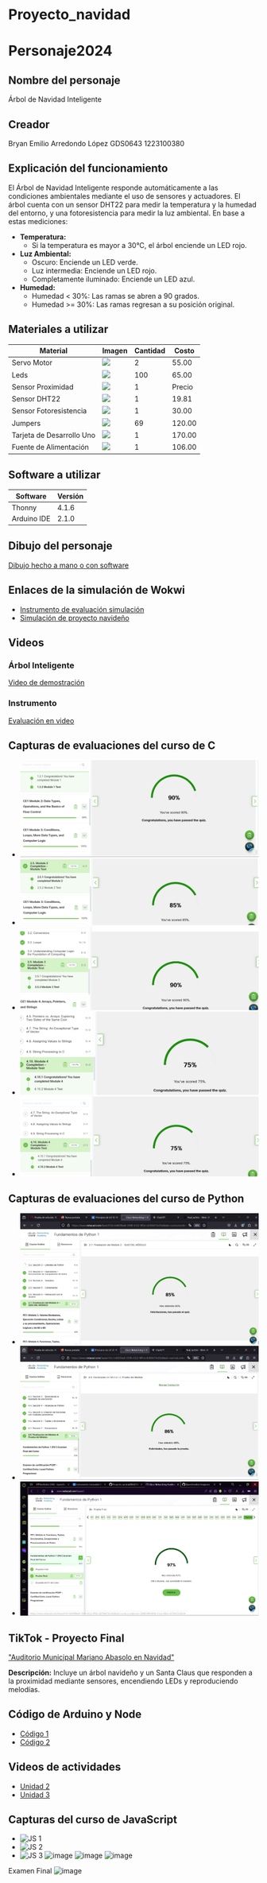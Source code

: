 # Proyecto_navidad

# Personaje2024
## Nombre del personaje
Árbol de Navidad Inteligente

## Creador
Bryan Emilio Arredondo López GDS0643 1223100380

## Explicación del funcionamiento
El Árbol de Navidad Inteligente responde automáticamente a las condiciones ambientales mediante el uso de sensores y actuadores. El árbol cuenta con un sensor DHT22 para medir la temperatura y la humedad del entorno, y una fotoresistencia para medir la luz ambiental. En base a estas mediciones:

- **Temperatura:**
  - Si la temperatura es mayor a 30°C, el árbol enciende un LED rojo.
- **Luz Ambiental:**
  - Oscuro: Enciende un LED verde.
  - Luz intermedia: Enciende un LED rojo.
  - Completamente iluminado: Enciende un LED azul.
- **Humedad:**
  - Humedad < 30%: Las ramas se abren a 90 grados.
  - Humedad >= 30%: Las ramas regresan a su posición original.

## Materiales a utilizar
| Material               | Imagen                                                                                                       | Cantidad | Costo  |
|------------------------|-------------------------------------------------------------------------------------------------------------|----------|--------|
| Servo Motor            | <img src="https://encrypted-tbn0.gstatic.com/images?q=tbn:ANd9GcSnOPdiGqJLfiO8Ji1tYe0tQRa9uYtML4urAHLxenhDFHwtqbon3UHiukkhQNLtXV5lz4Q&usqp=CAU" width="80"/> | 2        | 55.00  |
| Leds                   | <img src="https://github.com/user-attachments/assets/2c3859f3-5e1e-4059-8e31-eacc9969be01" width="80"/>    | 100      | 65.00  |
| Sensor Proximidad      | <img src="https://electronicamade.com/wp-content/uploads/2020/03/sensor-distancia-ultrasonido-1.jpg" width="80"/> | 1        | Precio  |
| Sensor DHT22           | <img src="https://github.com/user-attachments/assets/6c4a3eed-1385-4644-91fd-9391c858c7d6" width="80"/>    | 1        | 19.81  |
| Sensor Fotoresistencia | <img src="https://www.makerelectronico.com/wp-content/uploads/2017/06/Sensor-de-luz-con-fotoresistencia-LDR-3.png" width="80"/> | 1        | 30.00  |
| Jumpers                | <img src="https://github.com/user-attachments/assets/54b3a6ac-27d8-4012-938f-68d0a5b03d82" width="80"/>    | 69       | 120.00 |
| Tarjeta de Desarrollo Uno | <img src="https://encrypted-tbn0.gstatic.com/images?q=tbn:ANd9GcT6TyY0A1XQBsssdyY7YJgF18oU2u_YGzIMtA&s" width="80"/> | 1        | 170.00 |
| Fuente de Alimentación | <img src="https://http2.mlstatic.com/D_NQ_NP_677954-MLU74842913212_032024-O.webp" width="80"/>              | 1        | 106.00 |

## Software a utilizar
| Software    | Versión |
|-------------|---------|
| Thonny      | 4.1.6   |
| Arduino IDE | 2.1.0   |

## Dibujo del personaje
[Dibujo hecho a mano o con software](https://drive.google.com/file/d/1mC4wcYfY8pW28YGr1tL7Wc4A-pWKjj1L/view?usp=sharing)

## Enlaces de la simulación de Wokwi
- [Instrumento de evaluación simulación](https://wokwi.com/projects/410221623299292161)
- [Simulación de proyecto navideño](https://wokwi.com/projects/409869275036559361)

## Videos
### Árbol Inteligente
[Video de demostración](https://drive.google.com/file/d/16R-N-r0YRyMw_hxZRwkijTBGcfGa2FGI/view?usp=sharing)  
### Instrumento
[Evaluación en video](https://drive.google.com/file/d/1hHdhnSzBPGhd9PM11E1yoPaB05LWfKcQ/view?usp=sharing)

## Capturas de evaluaciones del curso de C
- ![Módulo 1](https://github.com/BryanArredon/Imagenes/blob/main/C/1.3.2%20Module%201%20Test.png)
- ![Módulo 2](https://github.com/BryanArredon/Imagenes/blob/main/C/2.5.2%20Module%202%20Test.png)
- ![Módulo 3](https://github.com/BryanArredon/Imagenes/blob/main/C/3.5.2%20Module%203%20Test.png)
- ![Módulo 4](https://github.com/BryanArredon/Imagenes/blob/main/C/4.10.2%20Module%204%20Test.png)
- ![Módulo 5](https://github.com/BryanArredon/Imagenes/blob/main/C/5.9.2%20Module%205%20Test.png)

## Capturas de evaluaciones del curso de Python
- ![Módulo 2](https://github.com/BryanArredon/Imagenes/blob/main/img_exa_py/2.7.%20Finalización%20del%20Módulo%202%20-%20QUIZ%20DEL%20MÓDULO.png)
- ![Módulo 4](https://github.com/BryanArredon/Imagenes/blob/main/img_exa_py/4.8.%20Finalización%20del%20Módulo%204%20Prueba%20del%20Módulo.png)
- ![Prueba Final](https://github.com/BryanArredon/Imagenes/blob/main/img_exa_py/Prueba%20Final.png)

## TikTok - Proyecto Final
["Auditorio Municipal Mariano Abasolo en Navidad"](https://vm.tiktok.com/ZMkdAJR9F/)

**Descripción:** Incluye un árbol navideño y un Santa Claus que responden a la proximidad mediante sensores, encendiendo LEDs y reproduciendo melodías.

## Código de Arduino y Node
- [Código 1](https://drive.google.com/file/d/1X8osedGvxUlceCfiMfo4OtaEwssXOtLh/view?usp=sharing)
- [Código 2](https://drive.google.com/file/d/1chvqqDZ4olbqCOjKhMGml1ptmcZX5lOp/view?usp=sharing)

## Videos de actividades
- [Unidad 2](https://drive.google.com/drive/folders/1uNMGuuw8ipQ8SR9rVvmSqHGqo1upu0ua?usp=drive_link)
- [Unidad 3](https://drive.google.com/drive/folders/1uKCDp9PoHsukPm6HtpYyFBKliAPpftkN?usp=drive_link)

## Capturas del curso de JavaScript
- ![JS 1](https://github.com/user-attachments/assets/ea6d95b1-bae8-4ea7-b599-61e5bf6d4338)
- ![JS 2](https://github.com/user-attachments/assets/2a8f96b7-6e7b-4140-a11d-9dcefd005df0)
- ![JS 3](https://github.com/user-attachments/assets/6664e524-b369-4fd2-a201-4402deb24e58)
![image](https://github.com/user-attachments/assets/4061c448-016e-4be7-9f85-17b452d8561a)
![image](https://github.com/user-attachments/assets/e7f06274-4785-4d39-adf7-cfefafbb7935)
![image](https://github.com/user-attachments/assets/a99b5d03-9fe9-481f-895c-ede93614d676)

Examen Final 
![image](https://github.com/user-attachments/assets/1b3e155a-e045-4536-8fa8-bc364478b237)
